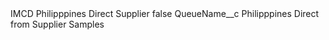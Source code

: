 <?xml version="1.0" encoding="UTF-8"?>
<CustomMetadata xmlns="http://soap.sforce.com/2006/04/metadata" xmlns:xsi="http://www.w3.org/2001/XMLSchema-instance" xmlns:xsd="http://www.w3.org/2001/XMLSchema">
    <label>IMCD Philipppines Direct Supplier</label>
    <protected>false</protected>
    <values>
        <field>QueueName__c</field>
        <value xsi:type="xsd:string">Philipppines Direct from Supplier Samples</value>
    </values>
</CustomMetadata>
